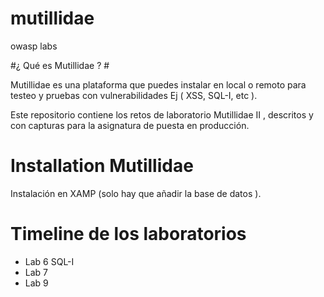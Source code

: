 # mutillidae
owasp labs 


#¿ Qué es Mutillidae ? #

Mutillidae es una plataforma que puedes instalar en local o remoto para testeo y pruebas con vulnerabilidades Ej ( XSS, SQL-I, etc ).

Este repositorio contiene los retos de laboratorio Mutillidae II , descritos y con capturas para la asignatura de puesta en producción.


# Installation Mutillidae
  Instalación en XAMP (solo hay que añadir la base de datos ).
  
  
# Timeline de los laboratorios

  - Lab 6 SQL-I 
  - Lab 7
  - Lab 9
